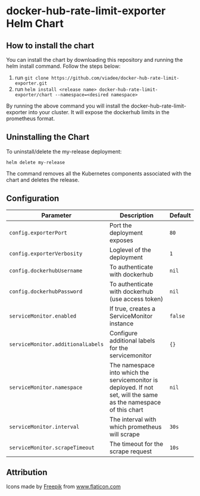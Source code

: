 # docker-hub-rate-limit-exporter Helm Chart

## How to install the chart

You can install the chart by downloading this repository and running the helm install command. Follow the steps below:

1. run `git clone https://github.com/viadee/docker-hub-rate-limit-exporter.git`
2. run `helm install <release name> docker-hub-rate-limit-exporter/chart --namespace=<desired namespace>`

By running the above command you will install the docker-hub-rate-limit-exporter into your cluster. It will expose the dockerhub limits in the prometheus format.

## Uninstalling the Chart

To uninstall/delete the my-release deployment:

```console
helm delete my-release
```

The command removes all the Kubernetes components associated with the chart and deletes the release.

## Configuration

| Parameter                         | Description                                                                                                       | Default |
| --------------------------------- | ----------------------------------------------------------------------------------------------------------------- | ------- |
| `config.exporterPort`             | Port the deployment exposes                                                                                       | `80`    |
| `config.exporterVerbosity`        | Loglevel of the deployment                                                                                        | `1`     |
| `config.dockerhubUsername`        | To authenticate with dockerhub                                                                                    | `nil`   |
| `config.dockerhubPassword`        | To authenticate with dockerhub (use access token)                                                                 | `nil`   |
| `serviceMonitor.enabled`          | If true, creates a ServiceMonitor instance                                                                        | `false` |
| `serviceMonitor.additionalLabels` | Configure additional labels for the servicemonitor                                                                | `{}`    |
| `serviceMonitor.namespace`        | The namespace into which the servicemonitor is deployed. If not set, will the same as the namespace of this chart | `nil`   |
| `serviceMonitor.interval`         | The interval with which prometheus will scrape                                                                    | `30s`   |
| `serviceMonitor.scrapeTimeout`    | The timeout for the scrape request                                                                                | `10s`   |

## Attribution

<div>Icons made by <a href="https://www.freepik.com" title="Freepik">Freepik</a> from <a href="https://www.flaticon.com/" title="Flaticon">www.flaticon.com</a></div>
